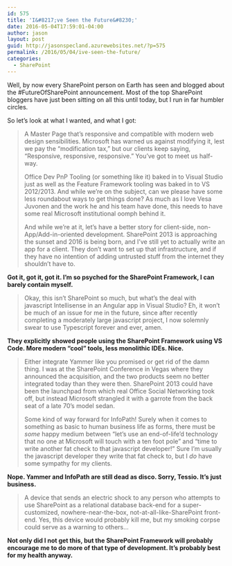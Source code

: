 ```yaml
---
id: 575
title: 'I&#8217;ve Seen the Future&#8230;'
date: 2016-05-04T17:59:01-04:00
author: jason
layout: post
guid: http://jasonspecland.azurewebsites.net/?p=575
permalink: /2016/05/04/ive-seen-the-future/
categories:
  - SharePoint
---
```

Well, by now every SharePoint person on Earth has seen and blogged about the #FutureOfSharePoint announcement. Most of the top SharePoint bloggers have just been sitting on all this until today, but I run in far humbler circles.

So let&#8217;s look at what I wanted, and what I got:

> A Master Page that&#8217;s responsive and compatible with modern web design sensibilities. Microsoft has warned us against modifying it, lest we pay the &#8220;modification tax,&#8221; but our clients keep saying, &#8220;Responsive, responsive, responsive.&#8221; You&#8217;ve got to meet us half-way.
> 
> Office Dev PnP Tooling (or something like it) baked in to Visual Studio just as well as the Feature Framework tooling was baked in to VS 2012/2013. And while we&#8217;re on the subject, can we please have some less roundabout ways to get things done? As much as I love Vesa Juvonen and the work he and his team have done, this needs to have some real Microsoft institutional oomph behind it.
> 
> And while we&#8217;re at it, let&#8217;s have a better story for client-side, non-App/Add-in-oriented development. SharePoint 2013 is approaching the sunset and 2016 is being born, and I&#8217;ve still yet to actually write an app for a client. They don&#8217;t want to set up that infrastructure, and if they have no intention of adding untrusted stuff from the internet they shouldn&#8217;t have to. 

**Got it, got it, got it. I&#8217;m so psyched for the SharePoint Framework, I can barely contain myself.**

> Okay, this isn&#8217;t SharePoint so much, but what&#8217;s the deal with javascript Intellisense in an Angular app in Visual Studio? Eh, it won&#8217;t be much of an issue for me in the future, since after recently completing a moderately large javascript project, I now solemnly swear to use Typescript forever and ever, amen.

**They explicitly showed people using the SharePoint Framework using VS Code. More modern &#8220;cool&#8221; tools, less monolithic IDEs. Nice.**

> Either integrate Yammer like you promised or get rid of the damn thing. I was at the SharePoint Conference in Vegas where they announced the acquisition, and the two products seem no better integrated today than they were then. SharePoint 2013 could have been the launchpad from which real Office Social Networking took off, but instead Microsoft strangled it with a garrote from the back seat of a late 70&#8217;s model sedan.
> 
> Some kind of way forward for InfoPath! Surely when it comes to something as basic to human business life as forms, there must be _some_ happy medium between &#8220;let&#8217;s use an end-of-life&#8217;d technology that no one at Microsoft will touch with a ten foot pole&#8221; and &#8220;time to write another fat check to that javascript developer!&#8221; Sure I&#8217;m usually the javascript developer they write that fat check to, but I _do_ have some sympathy for my clients.

**Nope. Yammer and InfoPath are still dead as disco. Sorry, Tessio. It&#8217;s just business.**

> A device that sends an electric shock to any person who attempts to use SharePoint as a relational database back-end for a super-customized, nowhere-near-the-box, not-at-all-like-SharePoint front-end. Yes, this device would probably kill me, but my smoking corpse could serve as a warning to others&#8230;

**Not only did I not get this, but the SharePoint Framework will probably encourage me to do more of that type of development. It&#8217;s probably best for my health anyway.**